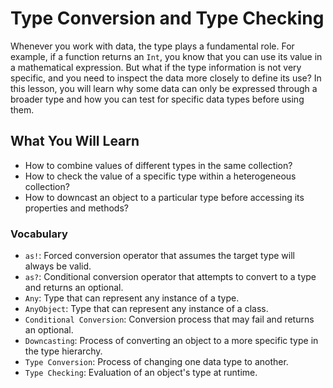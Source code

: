 # Type Conversion and Type Checking

Whenever you work with data, the type plays a fundamental role. For example, if a function returns an `Int`, you know that you can use its value in a mathematical expression. But what if the type information is not very specific, and you need to inspect the data more closely to define its use?
In this lesson, you will learn why some data can only be expressed through a broader type and how you can test for specific data types before using them.

## What You Will Learn

- How to combine values of different types in the same collection?
- How to check the value of a specific type within a heterogeneous collection?
- How to downcast an object to a particular type before accessing its properties and methods?

### Vocabulary

- `as!`: Forced conversion operator that assumes the target type will always be valid.
- `as?`: Conditional conversion operator that attempts to convert to a type and returns an optional.
- `Any`: Type that can represent any instance of a type.
- `AnyObject`: Type that can represent any instance of a class.
- `Conditional Conversion`: Conversion process that may fail and returns an optional.
- `Downcasting`: Process of converting an object to a more specific type in the type hierarchy.
- `Type Conversion`: Process of changing one data type to another.
- `Type Checking`: Evaluation of an object's type at runtime.
